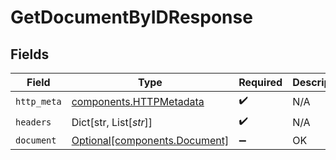 # GetDocumentByIDResponse


## Fields

| Field                                                                | Type                                                                 | Required                                                             | Description                                                          |
| -------------------------------------------------------------------- | -------------------------------------------------------------------- | -------------------------------------------------------------------- | -------------------------------------------------------------------- |
| `http_meta`                                                          | [components.HTTPMetadata](../../models/components/httpmetadata.md)   | :heavy_check_mark:                                                   | N/A                                                                  |
| `headers`                                                            | Dict[str, List[*str*]]                                               | :heavy_check_mark:                                                   | N/A                                                                  |
| `document`                                                           | [Optional[components.Document]](../../models/components/document.md) | :heavy_minus_sign:                                                   | OK                                                                   |